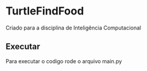 # TurtleFindFood
Criado para a disciplina de Inteligência Computacional
## Executar
Para executar o codigo rode o arquivo main.py
